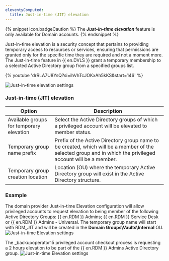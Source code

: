 ```yaml
---
eleventyComputed:
  title: Just-in-time (JIT) elevation
---
```

{% snippet icon.badgeCaution %}
The ***Just-in-time elevation*** feature is only available for Domain accounts.
{% endsnippet %}

Just-in-time elevation is a security concept that pertains to providing temporary access to resources or services, ensuring that permissions are granted only for the specific time they are required and not a moment more. The Just-in-time feature in {{ en.DVLS }} grant a temporary membership to a selected Active Directory group from a specified groups list.

{% youtube 'drRLA7U8YsQ?si=ihVhTcJOKxAh5kKS&amp;start=146' %}

![Just-in-time elevation settings](https://cdnweb.devolutions.net/docs/docs_en_server_ServerOp8178.png)

### Just-in-time (JIT) elevation

| Option                               | Description                                                                                    |
|--------------------------------------|------------------------------------------------------------------------------------------------|
| Available groups for temporary elevation | Select the Active Directory groups of which a privileged account will be elevated to member status. |
| Temporary group name prefix          | Prefix of the Active Directory group name to be created, which will be a member of the selected group and in which the privileged account will be a member. |
| Temporary group creation location    | Location (OU) where the temporary Active Directory group will exist in the Active Directory structure. |


### Example
The domain provider Just-in-time Elevation configuration will allow privileged accounts to request elevation to being member of the following Active Directory Groups: {{ en.RDM }} Admins; {{ en.RDM }} Service Desk or {{ en.RDM }} Admins - Universal. The temporary group name will start with RDM_JIT and will be created in the **Domain Groups\Vaults\Internal** OU.
![Just-in-time Elevation settings](https://cdnweb.devolutions.net/docs/docs_en_server_ServerOp8179.png)

The _backupoperator15 privileged account checkout process is requesting a 2 hours elevation to be part of the {{ en.RDM }} Admins Active Directory group.
![Just-in-time Elevation settings](https://cdnweb.devolutions.net/docs/docs_en_server_ServerOp8180.png)
